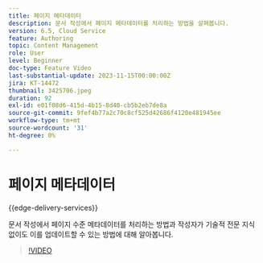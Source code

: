 ```yaml
---
title: 페이지 메타데이터
description: 문서 작성에서 페이지 메타데이터를 처리하는 방법을 살펴봅니다.
version: 6.5, Cloud Service
feature: Authoring
topic: Content Management
role: User
level: Beginner
doc-type: Feature Video
last-substantial-update: 2023-11-15T00:00:00Z
jira: KT-14472
thumbnail: 3425706.jpeg
duration: 92
exl-id: e01f08d6-415d-4b15-8d40-cb5b2eb7de8a
source-git-commit: 9fef4b77a2c70c8cf525d42686f4120e481945ee
workflow-type: tm+mt
source-wordcount: '31'
ht-degree: 0%

---
```


# 페이지 메타데이터

{{edge-delivery-services}}

문서 작성에서 페이지 수준 메타데이터를 처리하는 방법과 작성자가 기술적 전문 지식 없이도 이를 업데이트할 수 있는 방법에 대해 알아봅니다.

>[!VIDEO](https://video.tv.adobe.com/v/3425706/?learn=on)
